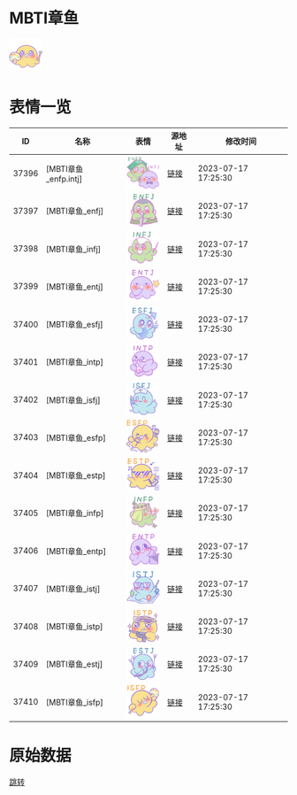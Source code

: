# MBTI章鱼

<img src="./cover.png" height="60" alt="cover" />

# 表情一览

|ID|名称|表情|源地址|修改时间|
|----|----|----|----|----|
|37396|[MBTI章鱼_enfp.intj]|<img src="./pic/037396_%5BMBTI章鱼_enfp.intj%5D.png" height="60" alt="enfp.intj"/>|[链接](https://i0.hdslb.com/bfs/garb/cdbc7b3676aa7fa97b03f3e4b07793ea75a31572.png)|2023-07-17 17:25:30|
|37397|[MBTI章鱼_enfj]|<img src="./pic/037397_%5BMBTI章鱼_enfj%5D.png" height="60" alt="enfj"/>|[链接](https://i0.hdslb.com/bfs/garb/aa5d374fc4f959b3cc02ab1c9dc808d9c0d0e188.png)|2023-07-17 17:25:30|
|37398|[MBTI章鱼_infj]|<img src="./pic/037398_%5BMBTI章鱼_infj%5D.png" height="60" alt="infj"/>|[链接](https://i0.hdslb.com/bfs/garb/dbc3c94bec42b49bc6058ec4a4ba4fac8e35b5aa.png)|2023-07-17 17:25:30|
|37399|[MBTI章鱼_entj]|<img src="./pic/037399_%5BMBTI章鱼_entj%5D.png" height="60" alt="entj"/>|[链接](https://i0.hdslb.com/bfs/garb/b855a8994b173622cc4ec0a7cfa44bd42a0807de.png)|2023-07-17 17:25:30|
|37400|[MBTI章鱼_esfj]|<img src="./pic/037400_%5BMBTI章鱼_esfj%5D.png" height="60" alt="esfj"/>|[链接](https://i0.hdslb.com/bfs/garb/012c6a62eab0205271a87c789ad152bb70779679.png)|2023-07-17 17:25:30|
|37401|[MBTI章鱼_intp]|<img src="./pic/037401_%5BMBTI章鱼_intp%5D.png" height="60" alt="intp"/>|[链接](https://i0.hdslb.com/bfs/garb/2b07d41d51ee8d5974bd080b12b7c066ce65f2b0.png)|2023-07-17 17:25:30|
|37402|[MBTI章鱼_isfj]|<img src="./pic/037402_%5BMBTI章鱼_isfj%5D.png" height="60" alt="isfj"/>|[链接](https://i0.hdslb.com/bfs/garb/269ba3c054d54d044b849159e7af14c9c2c91ec9.png)|2023-07-17 17:25:30|
|37403|[MBTI章鱼_esfp]|<img src="./pic/037403_%5BMBTI章鱼_esfp%5D.png" height="60" alt="esfp"/>|[链接](https://i0.hdslb.com/bfs/garb/c765a854cf7dec685419b519a970dd741846c0d8.png)|2023-07-17 17:25:30|
|37404|[MBTI章鱼_estp]|<img src="./pic/037404_%5BMBTI章鱼_estp%5D.png" height="60" alt="estp"/>|[链接](https://i0.hdslb.com/bfs/garb/a4eb2411334cb8e3220bb04cb0ec88f1d3e1e869.png)|2023-07-17 17:25:30|
|37405|[MBTI章鱼_infp]|<img src="./pic/037405_%5BMBTI章鱼_infp%5D.png" height="60" alt="infp"/>|[链接](https://i0.hdslb.com/bfs/garb/dcefaf7887eee7b8782eeea4d36c16f1f54f5c24.png)|2023-07-17 17:25:30|
|37406|[MBTI章鱼_entp]|<img src="./pic/037406_%5BMBTI章鱼_entp%5D.png" height="60" alt="entp"/>|[链接](https://i0.hdslb.com/bfs/garb/d66e4a2497ede1d32764d28eea5674514e8af414.png)|2023-07-17 17:25:30|
|37407|[MBTI章鱼_istj]|<img src="./pic/037407_%5BMBTI章鱼_istj%5D.png" height="60" alt="istj"/>|[链接](https://i0.hdslb.com/bfs/garb/04e3815441e2085b41cb86ee2f184fababa4bc28.png)|2023-07-17 17:25:30|
|37408|[MBTI章鱼_istp]|<img src="./pic/037408_%5BMBTI章鱼_istp%5D.png" height="60" alt="istp"/>|[链接](https://i0.hdslb.com/bfs/garb/fa217fdb0898d73bd6f3aef1ae41d4d3ca992510.png)|2023-07-17 17:25:30|
|37409|[MBTI章鱼_estj]|<img src="./pic/037409_%5BMBTI章鱼_estj%5D.png" height="60" alt="estj"/>|[链接](https://i0.hdslb.com/bfs/garb/85b87285115f789e154701b3c2b99797308f9645.png)|2023-07-17 17:25:30|
|37410|[MBTI章鱼_isfp]|<img src="./pic/037410_%5BMBTI章鱼_isfp%5D.png" height="60" alt="isfp"/>|[链接](https://i0.hdslb.com/bfs/garb/71d4e881980a190f0e412aded52297d6fe39c72b.png)|2023-07-17 17:25:30|

# 原始数据

[跳转](./raw.json)


